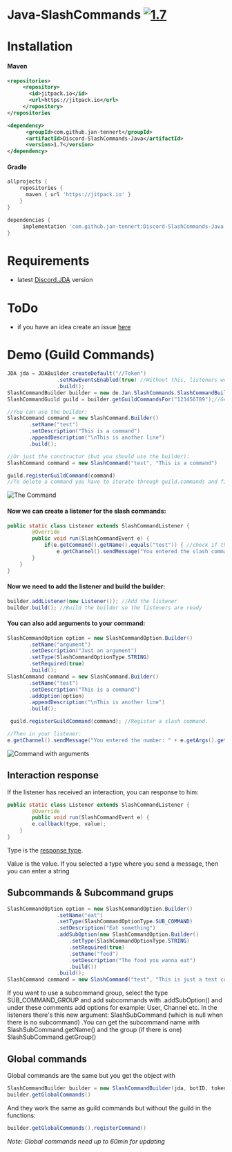 # Java-SlashCommands [![1.7](https://jitpack.io/v/jan-tennert/Java-SlashCommands.svg)](https://jitpack.io/#jan-tennert/Java-SlashCommands/1.7)

# Installation

#### Maven

```xml
<repositories>
     <repository>
	   <id>jitpack.io</id>
	   <url>https://jitpack.io</url>
     </repository>
</repositories
```
```xml
<dependency>
      <groupId>com.github.jan-tennert</groupId>
      <artifactId>Discord-SlashCommands-Java</artifactId>
      <version>1.7</version>
</dependency>
```

#### Gradle
```gradle
allprojects {
	repositories {
	  maven { url 'https://jitpack.io' }
    }
}
```
```gradle
dependencies {
	 implementation 'com.github.jan-tennert:Discord-SlashCommands-Java:1.7'
}
```
# Requirements

- latest [Discord.JDA](https://github.com/DV8FromTheWorld/JDA) version

# ToDo

- if you have an idea create an issue [here](https://github.com/jan-tennert/Java-SlashCommands/issues/new/choose)

# Demo (Guild Commands)

```java
JDA jda = JDABuilder.createDefault("//Token")
                .setRawEventsEnabled(true) //Without this, listeners won't work
                .build();
SlashCommandBuilder builder = new de.Jan.SlashCommands.SlashCommandBuilder(jda, "123456789", "token");
SlashCommandGuild guild = builder.getGuildCommandsFor("123456789");//Get guild commands with ID

//You can use the builder:
SlashCommand command = new SlashCommand.Builder()
       .setName("test")
       .setDescription("This is a command")
       .appendDescription("\nThis is another line")
       .build();

//Or just the constructor (but you should use the builder):
SlashCommand command = new SlashCommand("test", "This is a command")

guild.registerGuildCommand(command)
//To delete a command you have to iterate through guild.commands and find your command. Then just run guild.deleteGuildCommand(command.id). 
```       




![The Command](https://cdn.discordapp.com/attachments/775406836877885504/800702840720982037/unknown.png)

#### Now we can create a listener for the slash commands:

```java
public static class Listener extends SlashCommandListener {
        @Override
        public void run(SlashCommandEvent e) {
            if(e.getCommand().getName().equals("test")) { //check if the slash command is our "test"
                e.getChannel().sendMessage("You entered the slash command: test").queue(); //Then just send a message
        }
    }
}
```



#### Now we need to add the listener and build the builder:

```java
builder.addListener(new Listener()); //Add the listener
builder.build(); //Build the builder so the listeners are ready
```


#### You can also add arguments to your command:

```java
SlashCommandOption option = new SlashCommandOption.Builder()
       .setName("argument")
       .setDescription("Just an argument")
       .setType(SlashCommandOptionType.STRING)
       .setRequired(true)
       .build();
SlashCommand command = new SlashCommand.Builder()
       .setName("test")
       .setDescription("This is a command")
       .addOption(option)
       .appendDescription("\nThis is another line")
       .build();

 guild.registerGuildCommand(command); //Register a slash command.

//Then in your listener:
e.getChannel().sendMessage("You entered the number: " + e.getArgs().get(0).getValue()).queue();
```

![Command with arguments](https://cdn.discordapp.com/attachments/775406836877885504/800706541971046400/unknown.png)

## Interaction response
If the listener has received an interaction, you can response to him:
```java
public static class Listener extends SlashCommandListener {
        @Override
        public void run(SlashCommandEvent e) {
        e.callback(type, value);
    }
}
```
Type is the [response type](https://github.com/jan-tennert/Java-SlashCommands/blob/master/src/main/java/de/Jan/SlashCommands/InteractionType.java).

Value is the value. If you selected a type where you send a message, then you can enter a string

## Subcommands & Subcommand grups

```java
SlashCommandOption option = new SlashCommandOption.Builder()
                .setName("eat")
                .setType(SlashCommandOptionType.SUB_COMMAND)
                .setDescription("Eat something")
                .addSubOption(new SlashCommandOption.Builder()
                    .setType(SlashCommandOptionType.STRING)
                    .setRequired(true)
                    .setName("food")
                    .setDescription("The food you wanna eat")
                    .build())
                .build();
SlashCommand command = new SlashCommand("test", "This is just a test command", option);
```
If you want to use a subcommand group, select the type SUB_COMMAND_GROUP and add subcommands with .addSubOption() and under these comments add options for example: User, Channel etc.
In the listeners there's this new argument: SlashSubCommand (which is null when there is no subcommand)
.You can get the subcommand name with SlashSubCommand.getName() and the group (if there is one) SlashSubCommand.getGroup()

## Global commands

Global commands are the same but you get the object with
```java
SlashCommandBuilder builder = new SlashCommandBuilder(jda, botID, token)
builder.getGlobalCommands()
```
And they work the same as guild commands but without the guild in the functions:

```java
builder.getGlobalCommands().registerCommand()
```

*Note: Global commands need up to 60min for updating*
